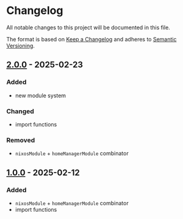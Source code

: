 <!-- markdownlint-disable MD024 -->

# Changelog

All notable changes to this project will be documented in this file.

The format is based on [Keep a Changelog](https://keepachangelog.com/en/1.0.0/)
and adheres to [Semantic Versioning](https://semver.org/).

## [2.0.0] - 2025-02-23

### Added

- new module system

### Changed

- import functions

### Removed

- `nixosModule` + `homeManagerModule` combinator

## [1.0.0] - 2025-02-12

### Added

- `nixosModule` + `homeManagerModule` combinator
- import functions

[2.0.0]: https://github.com/altibiz/perch/compare/1.0.0...2.0.0
[1.0.0]: https://github.com/altibiz/perch/releases/tag/1.0.0

